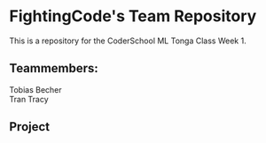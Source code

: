 # FightingCode's Team Repository

This is a repository for the CoderSchool ML Tonga Class Week 1.

## Teammembers:
Tobias Becher <br>
Tran Tracy

## Project


